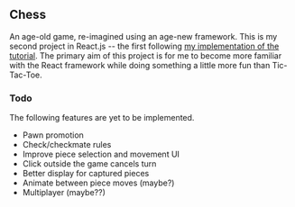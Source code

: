 ## Chess

An age-old game, re-imagined using an age-new framework. This is my second project in React.js -- the first following [my implementation of the tutorial](https://github.com/JakeOliger/TicTacToe-React). The primary aim of this project is for me to become more familiar with the React framework while doing something a little more fun than Tic-Tac-Toe.

### Todo

The following features are yet to be implemented.
* Pawn promotion
* Check/checkmate rules
* Improve piece selection and movement UI
* Click outside the game cancels turn
* Better display for captured pieces
* Animate between piece moves (maybe?)
* Multiplayer (maybe??)
